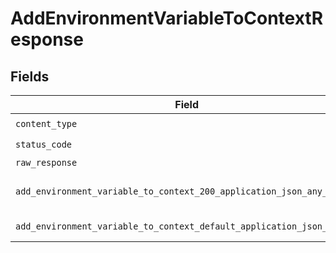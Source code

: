 # AddEnvironmentVariableToContextResponse


## Fields

| Field                                                                                                                                               | Type                                                                                                                                                | Required                                                                                                                                            | Description                                                                                                                                         |
| --------------------------------------------------------------------------------------------------------------------------------------------------- | --------------------------------------------------------------------------------------------------------------------------------------------------- | --------------------------------------------------------------------------------------------------------------------------------------------------- | --------------------------------------------------------------------------------------------------------------------------------------------------- |
| `content_type`                                                                                                                                      | *str*                                                                                                                                               | :heavy_check_mark:                                                                                                                                  | N/A                                                                                                                                                 |
| `status_code`                                                                                                                                       | *int*                                                                                                                                               | :heavy_check_mark:                                                                                                                                  | N/A                                                                                                                                                 |
| `raw_response`                                                                                                                                      | [requests.Response](https://requests.readthedocs.io/en/latest/api/#requests.Response)                                                               | :heavy_minus_sign:                                                                                                                                  | N/A                                                                                                                                                 |
| `add_environment_variable_to_context_200_application_json_any_of`                                                                                   | *Optional[Any]*                                                                                                                                     | :heavy_minus_sign:                                                                                                                                  | The new environment variable                                                                                                                        |
| `add_environment_variable_to_context_default_application_json_object`                                                                               | [Optional[AddEnvironmentVariableToContextDefaultApplicationJSON]](../../models/operations/addenvironmentvariabletocontextdefaultapplicationjson.md) | :heavy_minus_sign:                                                                                                                                  | Error response.                                                                                                                                     |